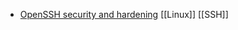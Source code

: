 - [OpenSSH security and hardening](https://linux-audit.com/audit-and-harden-your-ssh-configuration/) [[Linux]] [[SSH]]